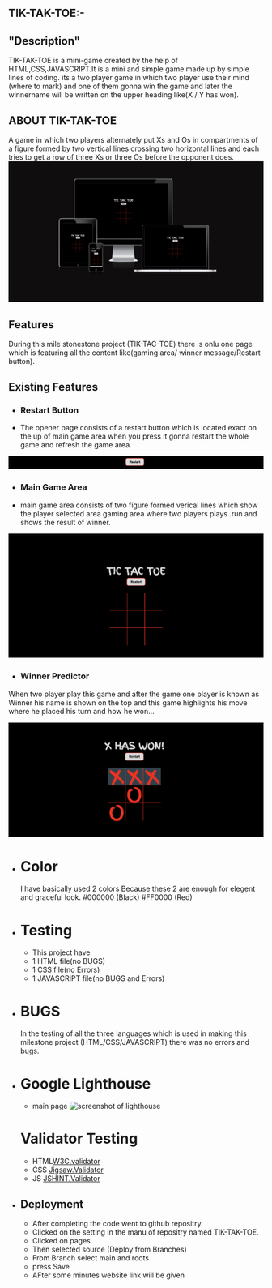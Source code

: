 ## TIK-TAK-TOE:-
## "Description"
TIK-TAK-TOE is a mini-game created by the help of HTML,CSS,JAVASCRIPT.It is a mini and simple game made up by simple lines of  coding. its a two player game in which two player use their mind (where to mark) and one of them gonna win the game and later the winnername will be written on the upper heading like(X / Y has won).

## ABOUT TIK-TAK-TOE
 A game in which two players alternately put Xs and Os in compartments of a figure formed by two vertical lines crossing two horizontal lines and each tries to get a row of three Xs or three Os before the opponent does.
 ![screenshoy of responsivepage](/documents/Screenshot%202023-05-10%20at%2000.48.04.png)

 ## Features
 During this mile stonestone project (TIK-TAC-TOE) there is onlu one page which is featuring all the content like(gaming area/ winner message/Restart button).

 ## Existing Features

 + ### Restart Button 
  + The opener page consists of a restart button which is located exact on the up of main game area when you press it gonna restart the whole game and refresh the game area.

  ![screenshot of restart button](/documents/Screenshot%202023-05-10%20at%20restart%20button.png)

  + ### Main Game Area
   +  main game area consists of two figure formed verical lines which show the player selected area gaming area where two players plays .run and shows the result of winner.

   ![screenshot of main gaming area](/documents/Screenshot%202023-05-10%20at%20main-page.png)

   + ### Winner Predictor

   When two player play this game and after the game one player is known as Winner his name is shown on the top and this game highlights his move where he placed his turn and how he won...

   ![screenshot of winner heading](/documents/Screenshot%202023-05-10%20at%20winnig%20message%20and%20indication.png)


+ # Color

    I have basically used 2 colors Because these 2 are enough for elegent and graceful look.
    #000000 (Black)
    #FF0000 (Red)

+ # Testing

     + This project have 
     + 1 HTML file(no BUGS)
     + 1 CSS file(no Errors)
     + 1 JAVASCRIPT file(no BUGS and Errors)

+ # BUGS

     In the testing of all the three languages which is used in making this milestone project (HTML/CSS/JAVASCRIPT)
     there was no errors and bugs.

 + # Google Lighthouse
      + main page 
      ![screenshot of lighthouse](/documents/Screenshot%202023-05-10%20at%20google%20lighthouse.png)

     # Validator Testing
     + HTML[W3C.validator](https://validator.w3.org)
     + CSS [Jigsaw.Validator](https://jigsaw.w3.org)
     + JS  [JSHINT.Validator](https://jshint.com)



 + ## Deployment
    + After completing the code went to github repositry.
    + Clicked on the setting in the manu of repositry named TIK-TAK-TOE.
    + Clicked on pages 
    + Then selected source (Deploy from Branches)
    + From Branch select main and roots
    + press Save
    + AFter some minutes website link will be given

